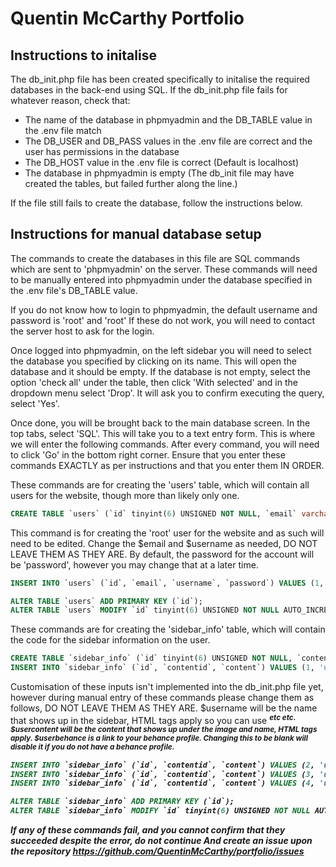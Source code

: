 # Quentin McCarthy Portfolio

## Instructions to initalise
The db_init.php file has been created specifically to initalise the required databases in the back-end using SQL. If the db_init.php file fails for whatever reason, check that:
 - The name of the database in phpmyadmin and the DB_TABLE value in the .env file match
 - The DB_USER and DB_PASS values in the .env file are correct and the user has permissions in the database
 - The DB_HOST value in the .env file is correct (Default is localhost)
 - The database in phpmyadmin is empty (The db_init file may have created the tables, but failed further along the line.)

If the file still fails to create the database, follow the instructions below.

## Instructions for manual database setup
The commands to create the databases in this file are SQL commands which are sent to 'phpmyadmin' on the server. These commands will need to be manually entered into phpmyadmin under the database specified in the .env file's DB_TABLE value.

If you do not know how to login to phpmyadmin, the default username and password is 'root' and 'root'
If these do not work, you will need to contact the server host to ask for the login.

Once logged into phpmyadmin, on the left sidebar you will need to select the database you specified by clicking on its name. This will open the database and it should be empty. If the database is not empty, select the option 'check all' under the table, then click 'With selected' and in the dropdown menu select 'Drop'. It will ask you to confirm executing the query, select 'Yes'.

Once done, you will be brought back to the main database screen. In the top tabs, select 'SQL'.
This will take you to a text entry form. This is where we will enter the following commands.
After every command, you will need to click 'Go' in the bottom right corner.
Ensure that you enter these commands EXACTLY as per instructions and that you enter them IN ORDER.

These commands are for creating the 'users' table, which will contain all users for the website, though more than likely only one.

```sql
CREATE TABLE `users` (`id` tinyint(6) UNSIGNED NOT NULL, `email` varchar(254) CHARACTER SET utf8mb4 NOT NULL, `username` varchar(25) CHARACTER SET utf8mb4 NOT NULL, `password` varchar(100) CHARACTER SET utf8mb4 NOT NULL) ENGINE=InnoDB DEFAULT CHARSET=latin1;
```

This command is for creating the 'root' user for the website and as such will need to be edited.
Change the $email and $username as needed, DO NOT LEAVE THEM AS THEY ARE.
By default, the password for the account will be 'password', however you may change that at a later time.
```sql
INSERT INTO `users` (`id`, `email`, `username`, `password`) VALUES (1, '$email', '$username', '$2y$10$94Z9UvCOefe6IfkVdWcMD.T63ziMk7mU2qRmyQPxy62pTr99Sp44y');
```

```sql
ALTER TABLE `users` ADD PRIMARY KEY (`id`);
ALTER TABLE `users` MODIFY `id` tinyint(6) UNSIGNED NOT NULL AUTO_INCREMENT, AUTO_INCREMENT=2;
```

These commands are for creating the 'sidebar_info' table, which will contain the code for the sidebar information on the user.

```sql
CREATE TABLE `sidebar_info` (`id` tinyint(6) UNSIGNED NOT NULL, `contentid` varchar(25) CHARACTER SET utf8mb4 NOT NULL, `content` varchar(1000) CHARACTER SET utf8mb4 NOT NULL) ENGINE=InnoDB DEFAULT CHARSET=latin1;
INSERT INTO `sidebar_info` (`id`, `contentid`, `content`) VALUES (1, 'userImage', 'default-userimage.png');
```

Customisation of these inputs isn't implemented into the db_init.php file yet, however during manual entry of these commands please change them as follows, DO NOT LEAVE THEM AS THEY ARE.
$username will be the name that shows up in the sidebar, HTML tags apply so you can use <b> <em> <sup> etc etc.
$usercontent will be the content that shows up under the image and name, HTML tags apply.
$userbehance is a link to your behance profile. Changing this to be blank will disable it if you do not have a behance profile.
```sql
INSERT INTO `sidebar_info` (`id`, `contentid`, `content`) VALUES (2, 'userName', '$username');
INSERT INTO `sidebar_info` (`id`, `contentid`, `content`) VALUES (3, 'userContent', '$usercontent');
INSERT INTO `sidebar_info` (`id`, `contentid`, `content`) VALUES (4, 'userBehance', '$userbehance');
```

```sql
ALTER TABLE `sidebar_info` ADD PRIMARY KEY (`id`);
ALTER TABLE `sidebar_info` MODIFY `id` tinyint(6) UNSIGNED NOT NULL AUTO_INCREMENT, AUTO_INCREMENT=4;
```

If any of these commands fail, and you cannot confirm that they succeeded despite the error, do not continue
And create an issue upon the repository https://github.com/QuentinMcCarthy/portfolio/issues
